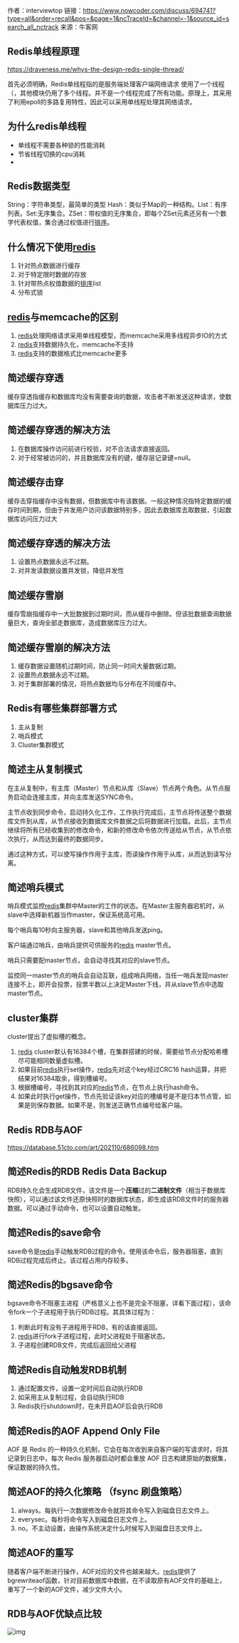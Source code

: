 作者：interviewtop
链接：https://www.nowcoder.com/discuss/694741?type=all&order=recall&pos=&page=1&ncTraceId=&channel=-1&source_id=search_all_nctrack
来源：牛客网



## Redis单线程原理 

https://draveness.me/whys-the-design-redis-single-thread/

 首先必须明确，Redis单线程指的是服务端处理客户端网络请求 使用了一个线程（，其他模块仍用了多个线程。并不是一个线程完成了所有功能。原理上，其采用了利用epoll的多路复用特性，因此可以采用单线程处理其网络请求。 

## 为什么redis单线程

- 单线程不需要各种锁的性能消耗
- 节省线程切换的cpu消耗
- 

##  Redis数据类型 

 String：字符串类型，最简单的类型 Hash：类似于Map的一种结构。List：有序列表。Set:无序集合。ZSet：带权值的无序集合，即每个ZSet元素还另有一个数字代表权值，集合通过权值进行[排序]()。 

##  什么情况下使用[redis]() 

1.  针对热点数据进行缓存 
2.  对于特定限时数据的存放 
3.  针对带热点权值数据的[排序]()list 
4.  分布式锁 

##  [redis]()与memcache的区别 

1.  [redis]()处理网络请求采用单线程模型，而memcache采用多线程异步IO的方式 
2.  [redis]()支持数据持久化，memcache不支持 
3.  [redis]()支持的数据格式比memcache更多 

##  简述缓存穿透 

 缓存穿透指缓存和数据库均没有需要查询的数据，攻击者不断发送这种请求，使数据库压力过大。 

##  简述缓存穿透的解决方法 

1.  在数据库操作访问前进行校验，对不合法请求直接返回。 
2.  对于经常被访问的，并且数据库没有的键，缓存层记录键=null。 

##  简述缓存击穿 

 缓存击穿指缓存中没有数据，但数据库中有该数据。一般这种情况指特定数据的缓存时间到期，但由于并发用户访问该数据特别多，因此去数据库去取数据，引起数据库访问压力过大 

##  简述缓存穿透的解决方法 

1.  设置热点数据永远不过期。 
2.  对并发读数据设置并发锁，降低并发性 

##  简述缓存雪崩 

 缓存雪崩指缓存中一大批数据到过期时间，而从缓存中删除。但该批数据查询数据量巨大，查询全部走数据库，造成数据库压力过大。 

##  简述缓存雪崩的解决方法 

1.  缓存数据设置随机过期时间，防止同一时间大量数据过期。 
2.  设置热点数据永远不过期。 
3.  对于集群部署的情况，将热点数据均与分布在不同缓存中。 

##  Redis有哪些集群部署方式 

1.  主从复制 
2.  哨兵模式 
3.  Cluster集群模式 

##  简述主从复制模式 

 在主从复制中，有主库（Master）节点和从库（Slave）节点两个角色。从节点服务启动会连接主库，并向主库发送SYNC命令。 

 主节点收到同步命令，启动持久化工作，工作执行完成后，主节点将传送整个数据库文件到从库，从节点接收到数据库文件数据之后将数据进行加载。此后，主节点继续将所有已经收集到的修改命令，和新的修改命令依次传送给从节点，从节点依次执行，从而达到最终的数据同步。 

 通过这种方式，可以使写操作作用于主库，而读操作作用于从库，从而达到读写分离。 

##  简述哨兵模式 

 哨兵模式监控[redis]()集群中Master的工作的状态。在Master主服务器宕机时，从slave中选择新机器当作master，保证系统高可用。 

 每个哨兵每10秒向主服务器，slave和其他哨兵发送ping。 

 客户端通过哨兵，由哨兵提供可供服务的[redis]() master节点。 

 哨兵只需要配master节点，会自动寻找其对应的slave节点。 

 监控同一master节点的哨兵会自动互联，组成哨兵网络，当任一哨兵发现master连接不上，即开会投票，投票半数以上决定Master下线，并从slave节点中选取master节点。 

##  cluster集群 

 cluster提出了虚拟槽的概念。 

1.  [redis]() cluster默认有16384个槽，在集群搭建的时候，需要给节点分配哈希槽尽可能相同数量虚拟槽。 
2.  如果目前[redis]()执行set操作，[redis]()先对这个key经过CRC16 hash运算，并把结果对16384取余，得到槽编号。 
3.  根据槽编号，寻找到其对应的[redis]()节点，在节点上执行hash命令。 
4.  如果此时执行get操作，节点先验证该key对应的槽编号是不是归本节点管，如果是则保存数据。如果不是，则发送正确节点编号给客户端。 

## Redis RDB与AOF

https://database.51cto.com/art/202110/686098.htm

##  简述Redis的RDB Redis Data Backup

RDB持久化会生成RDB文件，该文件是一个**压缩**过的**二进制文件**（相当于数据库快照），可以通过该文件还原快照时的数据库状态，即生成该RDB文件时的服务器数据。可以通过手动命令，也可以设置自动触发。 

##  简述Redis的save命令 

 save命令是[redis]()手动触发RDB过程的命令。使用该命令后，服务器阻塞，直到RDB过程完成后终止。该过程占用内存较多。 

##  简述Redis的bgsave命令 

 bgsave命令不阻塞主进程（严格意义上也不是完全不阻塞，详看下面过程），该命令fork一个子进程用于执行RDB过程。其具体过程为： 

1.  判断此时有没有子进程用于RDB，有的话直接返回。 
2.  [redis]()进行fork子进程过程，此时父进程处于阻塞状态。 
3.  子进程创建RDB文件，完成后返回给父进程 

##  简述Redis自动触发RDB机制 

1.  通过配置文件，设置一定时间后自动执行RDB 
2.  如采用主从复制过程，会自动执行RDB 
3.  Redis执行shutdown时，在未开启AOF后会执行RDB 

##  简述Redis的AOF  Append Only File

AOF 是 Redis 的一种持久化机制，它会在每次收到来自客户端的写请求时，将其记录到日志中，每次 Redis 服务器启动时都会重放 AOF 日志构建原始的数据集，保证数据的持久性。

##  简述AOF的持久化策略 （fsync 刷盘策略）

1.  always。每执行一次数据修改命令就将其命令写入到磁盘日志文件上。 
2.  everysec。每秒将命令写入到磁盘日志文件上。 
3.  no。不主动设置，由操作系统决定什么时候写入到磁盘日志文件上。 

##  简述AOF的重写 

 随着客户端不断进行操作，AOF对应的文件也越来越大。[redis]()提供了bgrewriteaof函数，针对目前数据库中数据，在不读取原有AOF文件的基础上，重写了一个新的AOF文件，减少文件大小。 

##  RDB与AOF优缺点比较 

![img](https://s3.51cto.com/oss/202110/18/f393e4c80049a53c4dee30ec6b77d9c3.png?x-oss-process=image/format,jpg,image/resize,w_600)